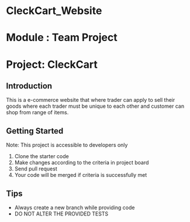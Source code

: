 # CleckCart_Website
Module : Team Project
==================================
Project: CleckCart
==================================

Introduction
------------

This is a e-commerce website that where trader can apply to sell their goods where each trader must be unique to each other and customer can shop from range of items.


Getting Started
---------------
Note: This project is accessible to developers only

1. Clone the starter code
2. Make changes according to the criteria in project board
3. Send pull request
4. Your code will be merged if criteria is successfully met

Tips
----

- Always create a new branch while providing code
- DO NOT ALTER THE PROVIDED TESTS
